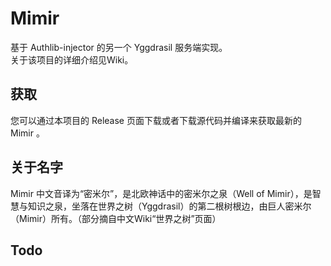 # Mimir
基于 Authlib-injector 的另一个 Yggdrasil 服务端实现。  
关于该项目的详细介绍见Wiki。  

## 获取
您可以通过本项目的 Release 页面下载或者下载源代码并编译来获取最新的 Mimir 。  

## 关于名字
Mimir 中文音译为“密米尔”，是北欧神话中的密米尔之泉（Well of Mimir），是智慧与知识之泉，坐落在世界之树（Yggdrasil）的第二根树根边，由巨人密米尔（Mimir）所有。（部分摘自中文Wiki“世界之树”页面）  

## Todo